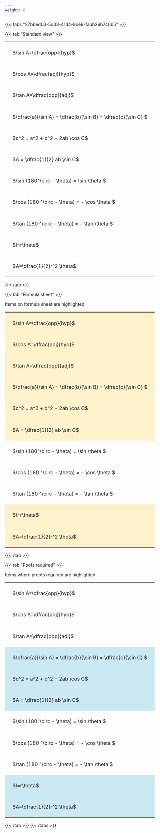```yaml
---
weight: 6
---
```


{{< tabs "27bbed03-5d33-41d4-9ce6-fabb26b740b5" >}}

{{< tab "Standard view" >}}

<style type="text/css">
#T_bf6e9 th.col_heading {
  text-align: left;
  font-size: 1em;
}
#T_bf6e9 td {
  text-align: left;
  font-size: 1em;
  padding: 1.5em;
}
</style>
<table id="T_bf6e9">
  <thead>
  </thead>
  <tbody>
    <tr>
      <td id="T_bf6e9_row0_col0" class="data row0 col0" >$\sin A=\dfrac{opp}{hyp}$</td>
    </tr>
    <tr>
      <td id="T_bf6e9_row1_col0" class="data row1 col0" >$\cos A=\dfrac{adj}{hyp}$</td>
    </tr>
    <tr>
      <td id="T_bf6e9_row2_col0" class="data row2 col0" >$\tan A=\dfrac{opp}{adj}$</td>
    </tr>
    <tr>
      <td id="T_bf6e9_row3_col0" class="data row3 col0" >$\dfrac{a}{\sin A} = \dfrac{b}{\sin B} = \dfrac{c}{\sin C} $</td>
    </tr>
    <tr>
      <td id="T_bf6e9_row4_col0" class="data row4 col0" >$c^2 = a^2 + b^2 - 2ab \cos C$</td>
    </tr>
    <tr>
      <td id="T_bf6e9_row5_col0" class="data row5 col0" >$A = \dfrac{1}{2} ab \sin C$</td>
    </tr>
    <tr>
      <td id="T_bf6e9_row6_col0" class="data row6 col0" >$\sin (180^\circ - \theta) = \sin \theta $</td>
    </tr>
    <tr>
      <td id="T_bf6e9_row7_col0" class="data row7 col0" >$\cos (180 ^\circ - \theta) = - \cos \theta $</td>
    </tr>
    <tr>
      <td id="T_bf6e9_row8_col0" class="data row8 col0" >$\tan (180 ^\circ - \theta) = - \tan \theta $</td>
    </tr>
    <tr>
      <td id="T_bf6e9_row9_col0" class="data row9 col0" >$l=r\theta$</td>
    </tr>
    <tr>
      <td id="T_bf6e9_row10_col0" class="data row10 col0" >$A=\dfrac{1}{2}r^2 \theta$</td>
    </tr>
  </tbody>
</table>
{{< /tab >}}

{{< tab "Formula sheet" >}}

Items on formula sheet are highlighted 
<br>
<style type="text/css">
#T_f7b30 th.col_heading {
  text-align: left;
  font-size: 1em;
}
#T_f7b30 td {
  text-align: left;
  font-size: 1em;
  padding: 1.5em;
}
#T_f7b30_row0_col0, #T_f7b30_row1_col0, #T_f7b30_row2_col0, #T_f7b30_row3_col0, #T_f7b30_row4_col0, #T_f7b30_row5_col0, #T_f7b30_row9_col0, #T_f7b30_row10_col0 {
  background-color: rgba(255,194,10, 0.2);
}
#T_f7b30_row6_col0, #T_f7b30_row7_col0, #T_f7b30_row8_col0 {
  background-color: rgba(0,0,0,0);
}
</style>
<table id="T_f7b30">
  <thead>
  </thead>
  <tbody>
    <tr>
      <td id="T_f7b30_row0_col0" class="data row0 col0" >$\sin A=\dfrac{opp}{hyp}$</td>
    </tr>
    <tr>
      <td id="T_f7b30_row1_col0" class="data row1 col0" >$\cos A=\dfrac{adj}{hyp}$</td>
    </tr>
    <tr>
      <td id="T_f7b30_row2_col0" class="data row2 col0" >$\tan A=\dfrac{opp}{adj}$</td>
    </tr>
    <tr>
      <td id="T_f7b30_row3_col0" class="data row3 col0" >$\dfrac{a}{\sin A} = \dfrac{b}{\sin B} = \dfrac{c}{\sin C} $</td>
    </tr>
    <tr>
      <td id="T_f7b30_row4_col0" class="data row4 col0" >$c^2 = a^2 + b^2 - 2ab \cos C$</td>
    </tr>
    <tr>
      <td id="T_f7b30_row5_col0" class="data row5 col0" >$A = \dfrac{1}{2} ab \sin C$</td>
    </tr>
    <tr>
      <td id="T_f7b30_row6_col0" class="data row6 col0" >$\sin (180^\circ - \theta) = \sin \theta $</td>
    </tr>
    <tr>
      <td id="T_f7b30_row7_col0" class="data row7 col0" >$\cos (180 ^\circ - \theta) = - \cos \theta $</td>
    </tr>
    <tr>
      <td id="T_f7b30_row8_col0" class="data row8 col0" >$\tan (180 ^\circ - \theta) = - \tan \theta $</td>
    </tr>
    <tr>
      <td id="T_f7b30_row9_col0" class="data row9 col0" >$l=r\theta$</td>
    </tr>
    <tr>
      <td id="T_f7b30_row10_col0" class="data row10 col0" >$A=\dfrac{1}{2}r^2 \theta$</td>
    </tr>
  </tbody>
</table>
{{< /tab >}}

{{< tab "Poofs required" >}}

Items where proofs required are highlighted 
<br>
<style type="text/css">
#T_0801f th.col_heading {
  text-align: left;
  font-size: 1em;
}
#T_0801f td {
  text-align: left;
  font-size: 1em;
  padding: 1.5em;
}
#T_0801f_row0_col0, #T_0801f_row1_col0, #T_0801f_row2_col0, #T_0801f_row6_col0, #T_0801f_row7_col0, #T_0801f_row8_col0 {
  background-color: rgba(0,0,0,0);
}
#T_0801f_row3_col0, #T_0801f_row4_col0, #T_0801f_row5_col0, #T_0801f_row9_col0, #T_0801f_row10_col0 {
  background-color: rgba(0,150,200, 0.2);
}
</style>
<table id="T_0801f">
  <thead>
  </thead>
  <tbody>
    <tr>
      <td id="T_0801f_row0_col0" class="data row0 col0" >$\sin A=\dfrac{opp}{hyp}$</td>
    </tr>
    <tr>
      <td id="T_0801f_row1_col0" class="data row1 col0" >$\cos A=\dfrac{adj}{hyp}$</td>
    </tr>
    <tr>
      <td id="T_0801f_row2_col0" class="data row2 col0" >$\tan A=\dfrac{opp}{adj}$</td>
    </tr>
    <tr>
      <td id="T_0801f_row3_col0" class="data row3 col0" >$\dfrac{a}{\sin A} = \dfrac{b}{\sin B} = \dfrac{c}{\sin C} $</td>
    </tr>
    <tr>
      <td id="T_0801f_row4_col0" class="data row4 col0" >$c^2 = a^2 + b^2 - 2ab \cos C$</td>
    </tr>
    <tr>
      <td id="T_0801f_row5_col0" class="data row5 col0" >$A = \dfrac{1}{2} ab \sin C$</td>
    </tr>
    <tr>
      <td id="T_0801f_row6_col0" class="data row6 col0" >$\sin (180^\circ - \theta) = \sin \theta $</td>
    </tr>
    <tr>
      <td id="T_0801f_row7_col0" class="data row7 col0" >$\cos (180 ^\circ - \theta) = - \cos \theta $</td>
    </tr>
    <tr>
      <td id="T_0801f_row8_col0" class="data row8 col0" >$\tan (180 ^\circ - \theta) = - \tan \theta $</td>
    </tr>
    <tr>
      <td id="T_0801f_row9_col0" class="data row9 col0" >$l=r\theta$</td>
    </tr>
    <tr>
      <td id="T_0801f_row10_col0" class="data row10 col0" >$A=\dfrac{1}{2}r^2 \theta$</td>
    </tr>
  </tbody>
</table>
{{< /tab >}}
{{< /tabs >}}